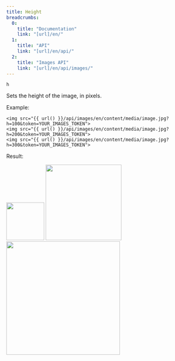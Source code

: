 ```yaml
---
title: Height
breadcrumbs:
  0:
    title: "Documentation"
    link: "[url]/en/"
  1:
    title: "API"
    link: "[url]/en/api/"
  2:
    title: "Images API"
    link: "[url]/en/api/images/"
---
```


`h`

Sets the height of the image, in pixels.

Example:

```twig
<img src="{{ url() }}/api/images/en/content/media/image.jpg?h=100&token=YOUR_IMAGES_TOKEN">
<img src="{{ url() }}/api/images/en/content/media/image.jpg?h=200&token=YOUR_IMAGES_TOKEN">
<img src="{{ url() }}/api/images/en/content/media/image.jpg?h=300&token=YOUR_IMAGES_TOKEN">
```

Result:

<img height="100" class="inline" src="[url]/api/images/en/content/media/image.jpg?q=70&h=100&dpr=2&token=4864fb8e1ebe080e6e4ad5c4363083a6">
<img height="200" class="inline" src="[url]/api/images/en/content/media/image.jpg?q=70&h=200&dpr=2&token=4864fb8e1ebe080e6e4ad5c4363083a6">
<img height="300" class="inline" src="[url]/api/images/en/content/media/image.jpg?q=70&h=300&dpr=2&token=4864fb8e1ebe080e6e4ad5c4363083a6">
